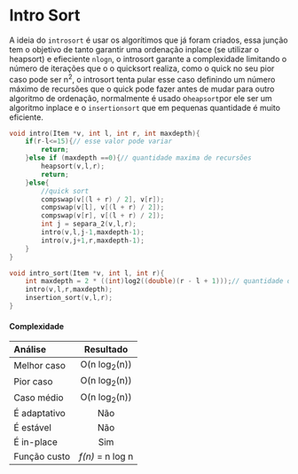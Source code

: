 # Intro Sort

A ideia do ``introsort`` é usar os algorítimos que já foram criados, essa junção tem o objetivo de tanto garantir uma ordenação inplace (se utilizar o heapsort) e efieciente ``nlogn``, o introsort garante a complexidade limitando o número de iterações que o o quicksort realiza, como o quick no seu pior caso pode ser n<sup>2</sup>, o introsort tenta pular esse caso definindo um número máximo de recursões que o quick pode fazer antes de mudar para outro algoritmo de ordenação, normalmente é usado o`` heapsort ``por ele ser um algoritmo inplace e o ``insertionsort`` que em pequenas quantidade é muito eficiente.

```c
void intro(Item *v, int l, int r, int maxdepth){
    if(r-l<=15){// esse valor pode variar
        return;
    }else if (maxdepth ==0){// quantidade maxima de recursões
        heapsort(v,l,r);
        return;
    }else{
        //quick sort
        compswap(v[(l + r) / 2], v[r]);
        compswap(v[l], v[(l + r) / 2]);
        compswap(v[r], v[(l + r) / 2]);
        int j = separa_2(v,l,r);
        intro(v,l,j-1,maxdepth-1);
        intro(v,j+1,r,maxdepth-1);
    }
}

```

```c
void intro_sort(Item *v, int l, int r){
    int maxdepth = 2 * ((int)log2((double)(r - l + 1)));// quantidade de recursões que o quicksort vai fazer
    intro(v,l,r,maxdepth);
    insertion_sort(v,l,r);
}
```

#### Complexidade
| Análise       | Resultado |
|:--------------|:---------:|
| Melhor caso   | O(n log<sub>2</sub>(n))   |
| Pior caso     |  O(n log<sub>2</sub>(n)) |
| Caso médio    | O(n log<sub>2</sub>(n))   |
| É adaptativo  | Não       |
| É estável     | Não       |
| É in-place    | Sim       |
|Função custo | *f(n)* = n log n|